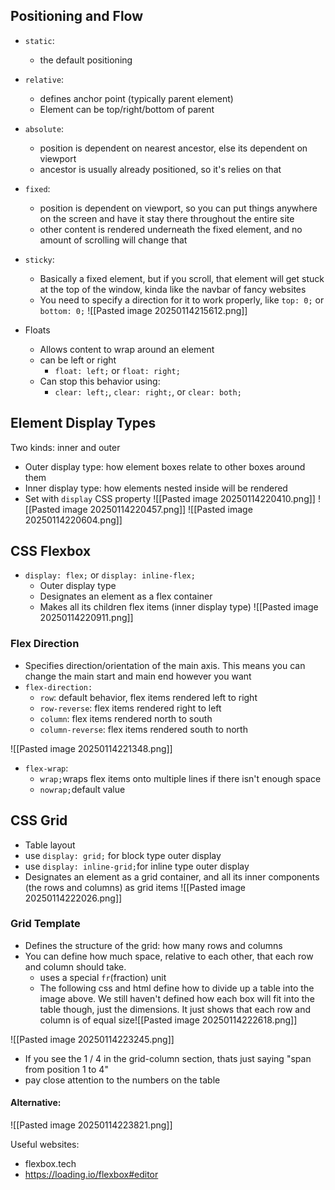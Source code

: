## Positioning and Flow
- `static`: 
	- the default positioning
- `relative`: 
	- defines anchor point (typically parent element)
	- Element can be top/right/bottom of parent
- `absolute`:
	- position is dependent on nearest ancestor, else its dependent on viewport
	- ancestor is usually already positioned, so it's relies on that
- `fixed`:
	- position is dependent on viewport, so you can put things anywhere on the screen and have it stay there throughout the entire site
	- other content is rendered underneath the fixed element, and no amount of scrolling will change that
- `sticky`:
	- Basically a fixed element, but if you scroll, that element will get stuck at the top of the window, kinda like the navbar of fancy websites
	- You need to specify a direction for it to work properly, like `top: 0;` or `bottom: 0;`
 ![[Pasted image 20250114215612.png]]

- Floats
	- Allows content to wrap around an element
	- can be left or right
		- `float: left;` or `float: right;`
	- Can stop this behavior using:
		- `clear: left;`, `clear: right;`, or `clear: both;`
## Element Display Types

Two kinds: inner and outer
- Outer display type: how element boxes relate to other boxes around them
- Inner display type: how elements nested inside will be rendered
- Set with `display` CSS property
![[Pasted image 20250114220410.png]]
![[Pasted image 20250114220457.png]]
![[Pasted image 20250114220604.png]]

## CSS Flexbox

- `display: flex;` or `display: inline-flex;`
	- Outer display type
	- Designates an element as a flex container
	- Makes all its children flex items (inner display type)
![[Pasted image 20250114220911.png]]

### Flex Direction
- Specifies direction/orientation of the main axis. This means you can change the main start and main end however you want
- `flex-direction:`
	- `row`: default behavior, flex items rendered left to right
	- `row-reverse`: flex items rendered right to left
	- `column`: flex items rendered north to south
	- `column-reverse`: flex items rendered south to north

![[Pasted image 20250114221348.png]]
- `flex-wrap`:
	- `wrap;`wraps flex items onto multiple lines if there isn't enough space
	- `nowrap;`default value

## CSS Grid

- Table layout
- use `display: grid;` for block type outer display 
- use `display: inline-grid;`for inline type outer display
- Designates an element as a grid container, and all its inner components (the rows and columns) as grid items
![[Pasted image 20250114222026.png]]

### Grid Template
- Defines the structure of the grid: how many rows and columns
- You can define how much space, relative to each other, that each row and column should take.
	- uses a special `fr`(fraction) unit
	- The following css and html define how to divide up a table into the image above. We still haven't defined how each box will fit into the table though, just the dimensions. It just shows that each row and column is of equal size![[Pasted image 20250114222618.png]]


![[Pasted image 20250114223245.png]]
- If you see the 1 / 4 in the grid-column section, thats just saying "span from position 1 to 4"
- pay close attention to the numbers on the table
#### Alternative:
![[Pasted image 20250114223821.png]]

Useful websites:
- flexbox.tech
- https://loading.io/flexbox#editor